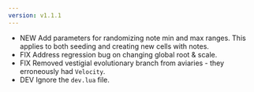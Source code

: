 ```yaml
---
version: v1.1.1
---
```

- <span class="badge badge-pill badge-success">NEW</span> Add parameters for randomizing note min and max ranges. This applies to both seeding and creating new cells with notes. 
- <span class="badge badge-pill badge-primary">FIX</span> Address regression bug on changing global root & scale.
- <span class="badge badge-pill badge-primary">FIX</span> Removed vestigial evolutionary branch from aviaries - they erroneously had `Velocity`.
- <span class="badge badge-pill badge-secondary">DEV</span> Ignore the `dev.lua` file.